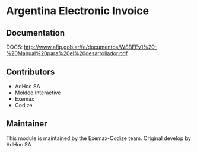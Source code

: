 # Argentina Electronic Invoice

## Documentation

DOCS: http://www.afip.gob.ar/fe/documentos/WSBFEv1%20-%20Manual%20para%20el%20desarrollador.pdf

## Contributors

* AdHoc SA
* Moldeo Interactive
* Exemax
* Codize

## Maintainer

This module is maintained by the Exemax-Codize team. Original develop by AdHoc SA
